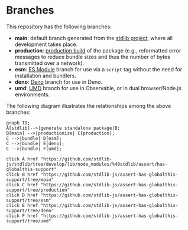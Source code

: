 <!--

@license Apache-2.0

Copyright (c) 2022 The Stdlib Authors.

Licensed under the Apache License, Version 2.0 (the "License");
you may not use this file except in compliance with the License.
You may obtain a copy of the License at

    http://www.apache.org/licenses/LICENSE-2.0

Unless required by applicable law or agreed to in writing, software
distributed under the License is distributed on an "AS IS" BASIS,
WITHOUT WARRANTIES OR CONDITIONS OF ANY KIND, either express or implied.
See the License for the specific language governing permissions and
limitations under the License.

-->

# Branches

This repository has the following branches:

-   **main**: default branch generated from the [stdlib project][stdlib-url], where all development takes place.
-   **production**: [production build][production-url] of the package (e.g., reformatted error messages to reduce bundle sizes and thus the number of bytes transmitted over a network).
-   **esm**: [ES Module][esm-url] branch for use via a `script` tag without the need for installation and bundlers.
-   **deno**: [Deno][deno-url] branch for use in Deno.
-   **umd**: [UMD][umd-url] branch for use in Observable, or in dual browser/Node.js environments.

The following diagram illustrates the relationships among the above branches:

```mermaid
graph TD;
A[stdlib]-->|generate standalone package|B;
B[main] -->|productionize| C[production];
C -->|bundle| D[esm];
C -->|bundle| E[deno];
C -->|bundle| F[umd];

click A href "https://github.com/stdlib-js/stdlib/tree/develop/lib/node_modules/%40stdlib/assert/has-globalthis-support"
click B href "https://github.com/stdlib-js/assert-has-globalthis-support/tree/main"
click C href "https://github.com/stdlib-js/assert-has-globalthis-support/tree/production"
click D href "https://github.com/stdlib-js/assert-has-globalthis-support/tree/esm"
click E href "https://github.com/stdlib-js/assert-has-globalthis-support/tree/deno"
click F href "https://github.com/stdlib-js/assert-has-globalthis-support/tree/umd"
```

[stdlib-url]: https://github.com/stdlib-js/stdlib/tree/develop/lib/node_modules/%40stdlib/assert/has-globalthis-support
[production-url]: https://github.com/stdlib-js/assert-has-globalthis-support/tree/production
[deno-url]: https://github.com/stdlib-js/assert-has-globalthis-support/tree/deno
[umd-url]: https://github.com/stdlib-js/assert-has-globalthis-support/tree/umd
[esm-url]: https://github.com/stdlib-js/assert-has-globalthis-support/tree/esm